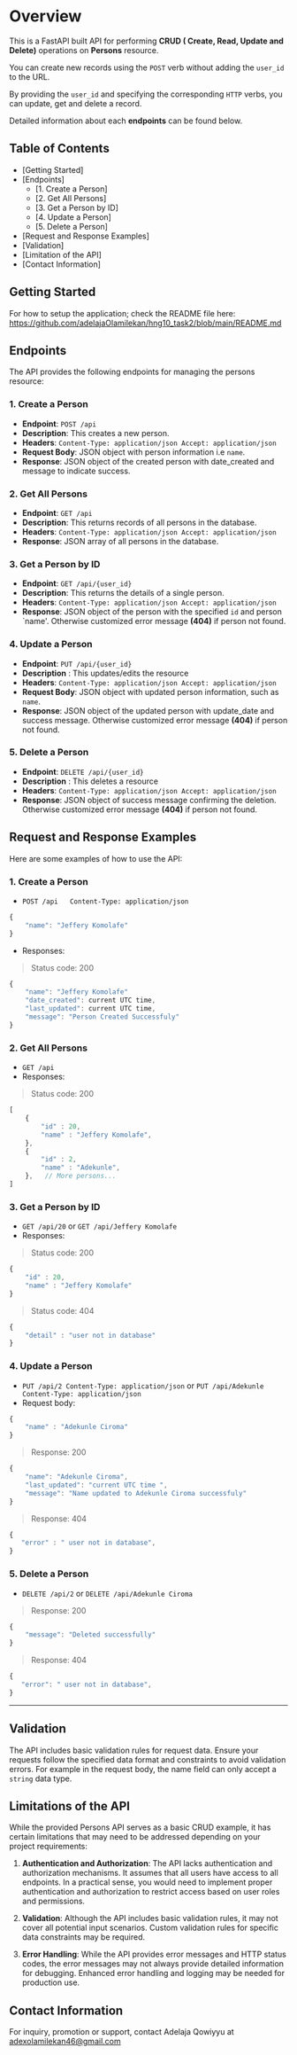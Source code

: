 # Overview

This is a FastAPI built API for performing **CRUD ( Create, Read, Update and Delete)** operations on **Persons** resource. 

You can create new records using the `POST` verb without adding the `user_id` to the URL. 

By providing the `user_id` and specifying the corresponding `HTTP` verbs, you can update, get and delete a record.

Detailed information about each **endpoints** can be found below.

## Table of Contents

- [Getting Started]
- [Endpoints]
    - [1. Create a Person]
    - [2. Get All Persons]
    - [3. Get a Person by ID]
    - [4. Update a Person]
    - [5. Delete a Person]
- [Request and Response Examples]
- [Validation]
- [Limitation of the API]
- [Contact Information]
    

## Getting Started

For how to setup the application; check the README file here: https://github.com/adelajaOlamilekan/hng10_task2/blob/main/README.md

## Endpoints

The API provides the following endpoints for managing the persons resource:

### 1\. Create a Person

- **Endpoint**: `POST /api`
- **Description**: This creates a new person.
- **Headers**: `Content-Type: application/json Accept: application/json`
- **Request Body**: JSON object with person information i.e `name`.
- **Response**: JSON object of the created person with date_created and message to indicate success.
    

### 2\. Get All Persons

- **Endpoint**: `GET /api`
- **Description**: This returns records of all persons in the database.
- **Headers**: `Content-Type: application/json Accept: application/json`
- **Response**: JSON array of all persons in the database.
    

### 3\. Get a Person by ID

- **Endpoint**: `GET /api/{user_id}`
- **Description**: This returns the details of a single person.
- **Headers**: `Content-Type: application/json Accept: application/json`
- **Response**: JSON object of the person with the specified `id` and person `name'. Otherwise customized error message **(404)** if person not found.
    

### 4\. Update a Person

- **Endpoint**: `PUT /api/{user_id}`
- **Description** : This updates/edits the resource
- **Headers**: `Content-Type: application/json Accept: application/json`
- **Request Body**: JSON object with updated person information, such as `name`.
- **Response**: JSON object of the updated person with update_date and success message. Otherwise customized error message **(404)** if person not found.
    

### 5\. Delete a Person

- **Endpoint**: `DELETE /api/{user_id}`
- **Description** : This deletes a resource
- **Headers**: `Content-Type: application/json Accept: application/json`
- **Response**: JSON object of success message confirming the deletion. Otherwise customized error message **(404)** if person not found. 
    

## Request and Response Examples

Here are some examples of how to use the API:

### 1\. Create a Person

- `POST /api   Content-Type: application/json`

```javascript
{  
    "name": "Jeffery Komolafe"
}
```
- Responses: 

>Status code: 200

```javascript
{  
    "name": "Jeffery Komolafe"
    "date_created": current UTC time,
    "last_updated": current UTC time,
    "message": "Person Created Successfuly"
}
```

### 2\. Get All Persons

- `GET /api`
- Responses:

>Status code: 200

```javascript
[
    {  
        "id" : 20,
        "name" : "Jeffery Komolafe",
    },
    {  
        "id" : 2,
        "name" : "Adekunle",
    },   // More persons...
] 
```
    

### 3\. Get a Person by ID

- `GET /api/20` or `GET /api/Jeffery Komolafe`
- Responses:

>Status code: 200

```javascript
{  
    "id" : 20,
    "name" : "Jeffery Komolafe"
}
```

>Status code: 404

```javascript
{  
    "detail" : "user not in database"
}
```
### 4\. Update a Person

- `PUT /api/2 Content-Type: application/json` or `PUT /api/Adekunle Content-Type: application/json`      
- Request body:

```javascript
{
    "name" : "Adekunle Ciroma"
}
```

>Response: 200

```javascript
{
    "name": "Adekunle Ciroma",
    "last_updated": "current UTC time ",
    "message": "Name updated to Adekunle Ciroma successfuly"
}
```

>Response: 404
    
 ```javascript
{  
    "error" : " user not in database",
}
```
### 5\. Delete a Person

- `DELETE /api/2` or `DELETE /api/Adekunle Ciroma`

>Response: 200

```javascript
{
    "message": "Deleted successfully"
}
```
>Response: 404
    
 ```javascript
{  
    "error": " user not in database",
}
```
---

## Validation

The API includes basic validation rules for request data. Ensure your requests follow the specified data format and constraints to avoid validation errors. For example in the request body, the name field can only accept a `string` data type.


## Limitations of the API

While the provided Persons API serves as a basic CRUD example, it has certain limitations that may need to be addressed depending on your project requirements:

1. **Authentication and Authorization**: The API lacks authentication and authorization mechanisms. It assumes that all users have access to all endpoints. In a practical sense, you would need to implement proper authentication and authorization to restrict access based on user roles and permissions.

2. **Validation**: Although the API includes basic validation rules, it may not cover all potential input scenarios. Custom validation rules for specific data constraints may be required.

3. **Error Handling**: While the API provides error messages and HTTP status codes, the error messages may not always provide detailed information for debugging. Enhanced error handling and logging may be needed for production use.

## Contact Information

For inquiry, promotion or support, contact Adelaja Qowiyyu at adexolamilekan46@gmail.com
